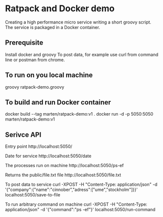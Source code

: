 # Ratpack and Docker demo
Creating a high performance micro service writing a short groovy script. The service is packaged in a Docker container.

## Prerequisite
Install docker and groovy
To post data, for example use curl from command line or postman from chrome.

## To run on you local machine
groovy ratpack-demo.groovy

## To build and run Docker container
docker build --tag marten/ratpack-demo:v1 .
docker run -d -p 5050:5050 marten/ratpack-demo:v1

## Serivce API

Entry point
http://localhost:5050/

Date for service
http://localhost:5050/date

The processes run on machine
http://localhost:5050/ps-ef

Returns the public/file.txt file
http://localhost:5050/file.txt

To post data to service
curl -XPOST -H "Content-Type: application/json" -d '{"company":{"name":"cinnober","adress":["ume","stockholm"]}}' localhost:5050/save-to-file

To run arbitrary command on machine
curl -XPOST -H "Content-Type: application/json" -d '{"command":"ps -ef"}' localhost:5050/run-command